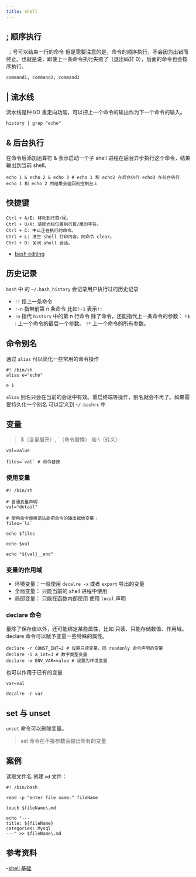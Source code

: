 ```yaml
---
title: shell
---
```


## ; 顺序执行

` ;` 号可以结束一行的命令 但是需要注意的是，命令的顺序执行，不会因为出错而终止。也就是说，即使上一条命令执行失败了（退出码非 0），后面的命令也会按序执行。

```shell
command1; command2; command3
```

## | 流水线

流水线是种 I/O 重定向功能，可以把上一个命令的输出作为下一个命令的输入。

```shell
history | grep "echo"
```

## & 后台执行

在命令后添加运算符 & 表示启动一个子 shell 进程在后台异步执行这个命令，结果输出到当前 shell。

```shell
echo 1 & echo 2 & echo 3 # echo 1 和 echo2 在后台执行 echo3 在前台执行 echo 1 和 echo 2 的结果会返回到控制台上
```

## 快捷键

```text
Ctrl + A/E: 移动到行首/尾。
Ctrl + U/K: 清除光标位置到行首/尾的字符。
Ctrl + C: 中止正在执行的命令。
Ctrl + L: 清空 shell 打印内容。同命令 clear。
Ctrl + D: 关闭 shell 会话。
```

- [bash editing](https://www.gnu.org/software/bash/manual/html_node/Command-Line-Editing.html)

## 历史记录

`bash` 中 的 `~/.bash_history` 会记录用户执行过的历史记录

- `!!` 指上一条命令
- `!-n` 指带前第 n 条命令 比如`!-1` 表示`!!`
- `!n` 指代 `history` 中的第 n 行命令
  除了命令，还能指代上一条命令的参数：
  `!$` : 上一个命令的最后一个参数。
  `!*` 上一个命令的所有参数。

## 命令别名

通过 `alias` 可以简化一些常用的命令操作

```shell
#! /bin/sh
alias e="echo"

e 1
```

`alias` 别名只会在当前的会话中有效。重启终端等操作，别名就会不再了。如果需要持久化一个别名 可以定义到 `~/.bashrc` 中

## 变量

> $（变量展开）, `（命令替换） 和 \（转义）

```shell
val=value

files=`val` # 命令替换
```

### 使用变量

```shell
#! /bin/sh

# 普通变量声明
val="detail"

# 使用命令替换语法能把命令的输出赋给变量：
files=`ls`

echo $files

echo $val

echo "${val}__end"
```

### 变量的作用域

- 环境变量：一般使用 `decalre -x` 或者 `export` 导出的变量
- 全局变量： 只能当前的 shell 进程中使用
- 局部变量： 只能在函数内部使用 使用 `local` 声明

### declare 命令

量除了保存值以外，还可能绑定某些属性，比如 只读、只能存储数值、作用域。
declare 命令可以赋予变量一些特殊的属性。

```shell
declare -r CONST_INT=2 # 设置只读变量，同 readonly 命令声明的变量
declare -i a_int=3 # 数字类型变量
declare -x ENV_VAR=value # 设置为环境变量
```

也可以作用于已有的变量

```shell
var=val

decalre -r var
```

## set 与 unset

`unset` 命令可以删除变量。

> set 命令在不接参数会输出所有的变量

## 案例

读取文件名 创建 `md` 文件：

```shell
#! /bin/bash

read -p "enter file name:" fileName

touch $fileName\.md

echo "---
title: ${fileName}
categories: Mysql
---" >> $fileName\.md

```

## 参考资料

-[shell 基础](https://juejin.cn/post/7130982053528469511#heading-26)
